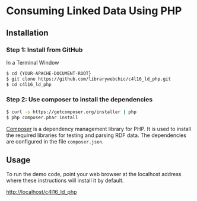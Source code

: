 # Consuming Linked Data Using PHP 

## Installation

### Step 1: Install from GitHub

In a Terminal Window

```bash
$ cd {YOUR-APACHE-DOCUMENT-ROOT}
$ git clone https://github.com/librarywebchic/c4l16_ld_php.git
$ cd c4l16_ld_php
```

### Step 2: Use composer to install the dependencies

```bash
$ curl -s https://getcomposer.org/installer | php
$ php composer.phar install
```

[Composer](https://getcomposer.org/doc/00-intro.md) is a dependency management library for PHP. It is used to install the required libraries for testing and parsing RDF data. The dependencies are configured in the file `composer.json`.

## Usage

To run the demo code, point your web browser at the localhost address where these instructions will install it by default. 

[http://localhost/c4l16_ld_php](http://localhost/c4l16_ld_php)
